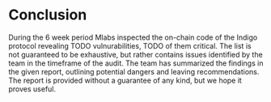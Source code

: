 # Conclusion

During the 6 week period Mlabs inspected the on-chain code of the Indigo protocol revealing TODO vulnurabilities, TODO of them critical. The list is not guaranteed to be exhaustive, but rather contains issues identified by the team in the timeframe of the audit. The team has summarized the findings in the given report, outlining potential dangers and leaving recommendations. The report is provided without a guarantee of any kind, but we hope it proves useful.